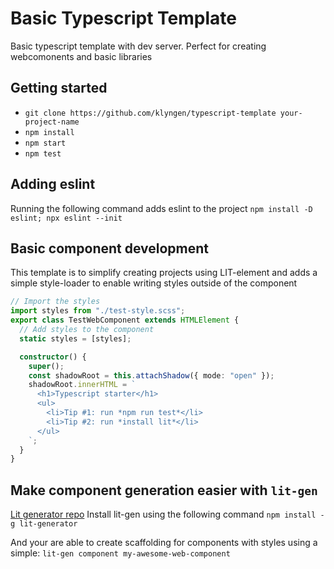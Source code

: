 # Basic Typescript Template

Basic typescript template with dev server. Perfect for creating webcomonents and
basic libraries

## Getting started

- `git clone https://github.com/klyngen/typescript-template your-project-name`
- `npm install`
- `npm start`
- `npm test`

## Adding eslint

Running the following command adds eslint to the project
`npm install -D eslint; npx eslint --init`

## Basic component development

This template is to simplify creating projects using LIT-element and adds a simple style-loader to enable writing styles outside of the component

```typescript
// Import the styles
import styles from "./test-style.scss";
export class TestWebComponent extends HTMLElement {
  // Add styles to the component
  static styles = [styles];

  constructor() {
    super();
    const shadowRoot = this.attachShadow({ mode: "open" });
    shadowRoot.innerHTML = `
      <h1>Typescript starter</h1>
      <ul>
        <li>Tip #1: run *npm run test*</li>
        <li>Tip #2: run *install lit*</li>
      </ul>
    `;
  }
}
```

## Make component generation easier with `lit-gen`

[Lit generator repo](https://github.com/klyngen/lit-gen/blob/main/package.json)
Install lit-gen using the following command
`npm install -g lit-generator`

And your are able to create scaffolding for components with styles using a simple:
`lit-gen component my-awesome-web-component`
